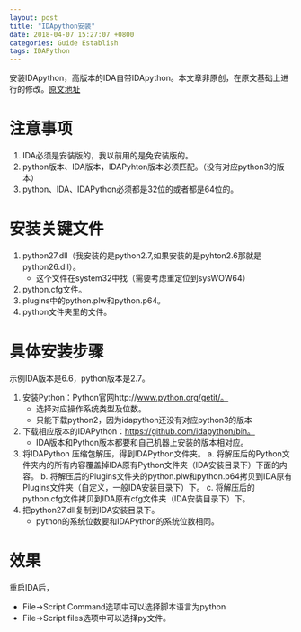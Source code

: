 ```yaml
---
layout: post
title: "IDApython安装"
date: 2018-04-07 15:27:07 +0800
categories: Guide Establish
tags: IDAPython
---
```


安装IDApython，高版本的IDA自带IDApython。本文章非原创，在原文基础上进行的修改。[原文地址](http://www.cnblogs.com/blacksunny/p/7215247.html)

# 注意事项
1. IDA必须是安装版的，我以前用的是免安装版的。
2. python版本、IDA版本，IDAPyhton版本必须匹配。（没有对应python3的版本）
3. python、IDA、IDAPython必须都是32位的或者都是64位的。

# 安装关键文件
1. python27.dll（我安装的是python2.7,如果安装的是pyhton2.6那就是python26.dll）。
	* 这个文件在system32中找（需要考虑重定位到sysWOW64）
2. python.cfg文件。
3. plugins中的python.plw和python.p64。
4. python文件夹里的文件。

# 具体安装步骤
示例IDA版本是6.6，python版本是2.7。
1. 安装Python：Python官网http://www.python.org/getit/。
	* 选择对应操作系统类型及位数。
	* 只能下载python2，因为idapython还没有对应python3的版本
2. 下载相应版本的IDAPython：https://github.com/idapython/bin。
	* IDA版本和Python版本都要和自己机器上安装的版本相对应。
3. 将IDAPython 压缩包解压，得到IDAPython文件夹。
	a. 将解压后的Python文件夹内的所有内容覆盖掉IDA原有Python文件夹（IDA安装目录下）下面的内容。
	b. 将解压后的Plugins文件夹的python.plw和python.p64拷贝到IDA原有Plugins文件夹（自定义，一般IDA安装目录下）下。
	c. 将解压后的python.cfg文件拷贝到IDA原有cfg文件夹（IDA安装目录下）下。
4. 把python27.dll复制到IDA安装目录下。
	* python的系统位数要和IDAPython的系统位数相同。

# 效果
重启IDA后，
* File->Script Command选项中可以选择脚本语言为python
* File->Script files选项中可以选择py文件。
